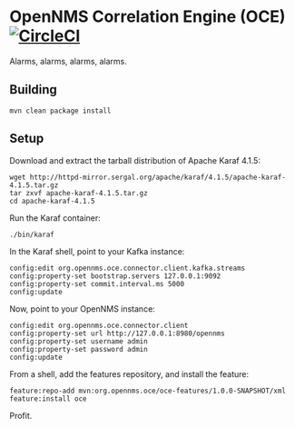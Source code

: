 # OpenNMS Correlation Engine (OCE) [![CircleCI](https://circleci.com/gh/OpenNMS/oce.svg?style=svg)](https://circleci.com/gh/OpenNMS/oce)

Alarms, alarms, alarms, alarms.

## Building

```
mvn clean package install
```

## Setup

Download and extract the tarball distribution of Apache Karaf 4.1.5:
```
wget http://httpd-mirror.sergal.org/apache/karaf/4.1.5/apache-karaf-4.1.5.tar.gz
tar zxvf apache-karaf-4.1.5.tar.gz
cd apache-karaf-4.1.5
```

Run the Karaf container:
```
./bin/karaf
```

In the Karaf shell, point to your Kafka instance:
```
config:edit org.opennms.oce.connector.client.kafka.streams
config:property-set bootstrap.servers 127.0.0.1:9092
config:property-set commit.interval.ms 5000
config:update
```

Now, point to your OpenNMS instance:
```
config:edit org.opennms.oce.connector.client
config:property-set url http://127.0.0.1:8980/opennms
config:property-set username admin
config:property-set password admin
config:update
```

From a shell, add the features repository, and install the feature:
```
feature:repo-add mvn:org.opennms.oce/oce-features/1.0.0-SNAPSHOT/xml
feature:install oce
```

Profit.

